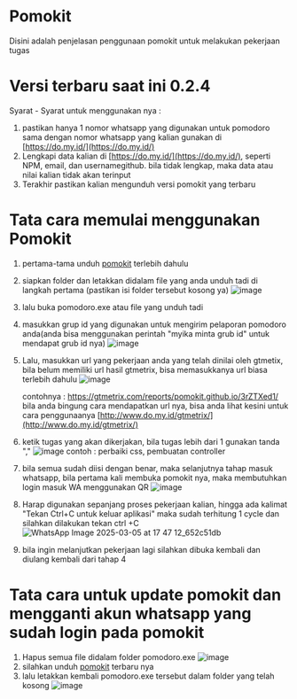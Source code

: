 # Pomokit
Disini adalah penjelasan penggunaan pomokit untuk melakukan pekerjaan tugas

# Versi terbaru saat ini 0.2.4

Syarat - Syarat untuk menggunakan nya :
1. pastikan hanya 1 nomor whatsapp yang digunakan untuk pomodoro sama dengan nomor whatsapp yang kalian gunakan di [https://do.my.id/](https://do.my.id/)
2. Lengkapi data kalian di [https://do.my.id/](https://do.my.id/), seperti NPM, email, dan usernamegithub. bila tidak lengkap, maka data atau nilai kalian tidak akan terinput
3. Terakhir pastikan kalian mengunduh versi pomokit yang terbaru

# Tata cara memulai menggunakan Pomokit

1. pertama-tama unduh [pomokit](https://github.com/pomokit/pomodoro/releases/latest/download/pomodoro.exe) terlebih dahulu
2. siapkan folder dan letakkan didalam file yang anda unduh tadi di langkah pertama (pastikan isi folder tersebut kosong ya)
![image](https://github.com/user-attachments/assets/d48e81c5-71d8-4b07-b684-519eb141d362)
3. lalu buka pomodoro.exe atau file yang unduh tadi
4. masukkan grup id yang digunakan untuk mengirim pelaporan pomodoro anda(anda bisa menggunakan perintah "myika minta grub id" untuk mendapat grub id nya)
![image](https://github.com/user-attachments/assets/d0e66b61-b7b4-4fe2-96a8-75d6f0af992f)

5. Lalu, masukkan url yang pekerjaan anda yang telah dinilai oleh gtmetix, bila belum memiliki url hasil gtmetrix, bisa memasukkanya url biasa terlebih dahulu
![image](https://github.com/user-attachments/assets/7857b3d4-8a7d-472a-8bb7-601b1845f056)

   contohnya : https://gtmetrix.com/reports/pomokit.github.io/3rZTXed1/
bila anda bingung cara mendapatkan url nya, bisa anda lihat kesini untuk cara penggunaanya
[http://www.do.my.id/gtmetrix/](http://www.do.my.id/gtmetrix/)

6. ketik tugas yang akan dikerjakan, bila tugas lebih dari 1 gunakan tanda ","
![image](https://github.com/user-attachments/assets/7168b6ef-06fd-4cc4-b339-9e708205ed7d)
contoh : perbaiki css, pembuatan controller
7. bila semua sudah diisi dengan benar, maka selanjutnya tahap masuk whatsapp, bila pertama kali membuka pomokit nya, maka membutuhkan login masuk WA menggunakan QR
![image](https://github.com/user-attachments/assets/55da9159-7644-4c65-8093-1abd2322d79e)
8. Harap digunakan sepanjang proses pekerjaan kalian, hingga ada kalimat "Tekan Ctrl+C untuk keluar aplikasi" maka sudah terhitung 1 cycle dan silahkan dilakukan tekan ctrl +C
![WhatsApp Image 2025-03-05 at 17 47 12_652c51db](https://github.com/user-attachments/assets/52b9e26f-cf1c-48a5-ba96-58286d3f24c3)
9. bila ingin melanjutkan pekerjaan lagi silahkan dibuka kembali dan diulang kembali dari tahap 4


# Tata cara untuk update pomokit dan mengganti akun whatsapp yang sudah login pada pomokit

1. Hapus semua file didalam folder pomodoro.exe
![image](https://github.com/user-attachments/assets/3412f900-d953-4bb2-8d0c-285d29195da0)
2. silahkan unduh [pomokit](https://github.com/pomokit/pomodoro/releases/latest/download/pomodoro.exe) terbaru nya
3. lalu letakkan kembali pomodoro.exe tersebut dalam folder yang telah kosong
![image](https://github.com/user-attachments/assets/d48e81c5-71d8-4b07-b684-519eb141d362)
